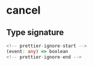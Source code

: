 # cancel

## Type signature

```typescript
<!-- prettier-ignore-start -->
(event: any) => boolean
<!-- prettier-ignore-end -->
```
